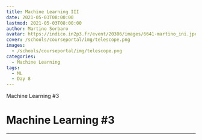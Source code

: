 ```yaml
---
title: Machine Learning III
date: 2021-05-03T08:00:00
lastmod: 2021-05-03T08:00:00
author: Martino Sorbaro
avatar: https://indico.in2p3.fr/event/20306/images/6641-martino_ini.jpeg
cover: /schools/courseportal/img/telescope.png
images:
  - /schools/courseportal/img/telescope.png
categories:
  - Machine Learning
tags:
  - ML
  - Day 8
---
```


Machine Learning #3

<!--more-->
<!---->

<!-- Dear instructor:
* The dates at the top of this markdown (.md) document will help order the classes in the portal.
Please, if you don't need to, do not change the one that is now.
* Take into account that there is a feature in the dates: if you use a date in the future, the class will be not visible in the portal until the date you have assigned.
* You can create dedicated folders if you need to.
* But if you simply need to add some pictures, you can use the folder ../static/img/ mentioned at the top as /schools/courseportal/img/
-->

<!---->

# Machine Learning #3


---
